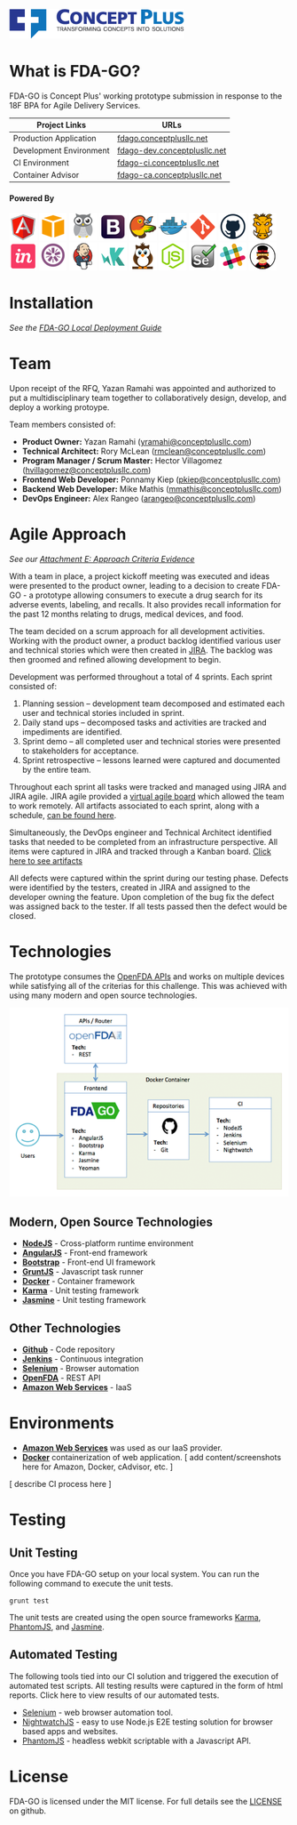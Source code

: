![<Concept Plus>](./app/images/cp-full-logo-colored-315x53.png)

# What is FDA-GO?

FDA-GO is Concept Plus' working prototype submission in response to the 18F BPA for Agile Delivery Services. 

Project Links  | URLs 
 ------------- | ------------- 
 Production Application    | [fdago.conceptplusllc.net](https://fdago.conceptplusllc.net) 
 Development Environment    | [fdago-dev.conceptplusllc.net](https://fdago-dev.conceptplusllc.net) 
 CI Environment   | [fdago-ci.conceptplusllc.net](https://fdago-ci.conceptplusllc.net)
 Container Advisor  | [fdago-ca.conceptplusllc.net](https://fdago-ca.conceptplusllc.net)

#### Powered By

![AngularJS](./app/images/angular.png)
![AWS](./app/images/aws.png)
![cAdvisor](./app/images/cadvisor.png)
![Bootstrap](./app/images/bootstrap.png)
![Bower](./app/images/bower.png)
![Docker](./app/images/docker.png)
![Git](./app/images/git.png)
![Github](./app/images/github.png)
![Grunt](./app/images/grunt.png)
![InVision](./app/images/invision.png)
![Jasmine](./app/images/jasmine.png)
![Jenkins](./app/images/jenkins.png)
![KarmaJS](./app/images/karma.png)
![NightwatchJS](./app/images/nightwatch.png)
![NodeJS](./app/images/nodejs.png)
![Selenium](./app/images/selenium.png)
![Slack](./app/images/slack.png)
![Yeoman](./app/images/yeoman.png)

# Installation

_See the [FDA-GO Local Deployment Guide](https://github.com/concept-plus/fda-go/blob/BPA-57-1.0-open/LOCAL_DEPLOYMENT.md)_

# Team

Upon receipt of the RFQ, Yazan Ramahi was appointed and authorized to put a multidisciplinary team together to collaboratively design, develop, and deploy a working protoype.

Team members consisted of:
* **Product Owner:** Yazan Ramahi (yramahi@conceptplusllc.com)
* **Technical Architect:** Rory McLean (rmclean@conceptplusllc.com)
* **Program Manager / Scrum Master:** Hector Villagomez (hvillagomez@conceptplusllc.com)
* **Frontend Web Developer:** Ponnamy Kiep (pkiep@conceptplusllc.com)
* **Backend Web Developer:** Mike Mathis (mmathis@conceptplusllc.com)
* **DevOps Engineer:** Alex Rangeo (arangeo@conceptplusllc.com)

# Agile Approach

_See our [Attachment E: Approach Criteria Evidence](./APPROACH_CRITERIA_EVIDENCE.md)_

With a team in place, a project kickoff meeting was executed and ideas were presented to the product owner, leading to a decision to create FDA-GO - a prototype allowing consumers to execute a drug search for its adverse events, labeling, and recalls. It also provides recall information for the past 12 months relating to drugs, medical devices, and food.

The team decided on a scrum approach for all development activities.  Working with the product owner, a product backlog identified various user and technical stories which were then created in [JIRA](https://www.atlassian.com/software/jira).  The backlog was then groomed and refined allowing development to begin.

Development was performed throughout a total of 4 sprints.  Each sprint consisted of:
1.	Planning session – development team decomposed and estimated each user and technical stories included in sprint.
2.	Daily stand ups – decomposed tasks and activities are tracked and impediments are identified.
3.	Sprint demo – all completed user and technical stories were presented to stakeholders for acceptance.
4.	Sprint retrospective – lessons learned were captured and documented by the entire team.

Throughout each sprint all tasks were tracked and managed using JIRA and JIRA agile.  JIRA agile provided a [virtual agile board](./evidence/Sprint_Docs/Sprint%202/Sprint_2_WIP_1.png) which allowed the team to work remotely. All artifacts associated to each sprint, along with a schedule, [can be found here](./evidence/Sprint_Docs).

Simultaneously, the DevOps engineer and Technical Architect identified tasks that needed to be completed from an infrastructure perspective.  All items were captured in JIRA and tracked through a Kanban board.  [Click here to see artifacts](./evidence/Sprint_Docs)

All defects were captured within the sprint during our testing phase. Defects were identified by the testers, created in JIRA and assigned to the developer owning the feature. Upon completion of the bug fix the defect was assigned back to the tester.  If all tests passed then the defect would be closed.

# Technologies

The prototype consumes the [OpenFDA APIs](http://open.fda.gov) and works on multiple devices while satisfying all of the criterias for this challenge. This was achieved with using many modern and open source technologies.

![Architecture](./evidence/architecture.png)

## Modern, Open Source Technologies

* **[NodeJS](http://nodejs.org)** - Cross-platform runtime environment
* **[AngularJS](https://angularjs.org/)** - Front-end framework
* **[Bootstrap](http://getbootstrap.com)** - Front-end UI framework
* **[GruntJS](http://gruntjs.com/)** - Javascript task runner
* **[Docker](http://docker.com)** - Container framework
* **[Karma](http://http://karma-runner.github.io/)** - Unit testing framework
* **[Jasmine](http://jasmine.github.io/)** - Unit testing framework

## Other Technologies

* **[Github](http://github.com)** - Code repository
* **[Jenkins](https://jenkins-ci.org/)** - Continuous integration
* **[Selenium](http://www.seleniumhq.org/)** - Browser automation
* **[OpenFDA](http://open.fda.gov)** - REST API
* **[Amazon Web Services](http://aws.amazon.com)** - IaaS 

# Environments

* **[Amazon Web Services](http://aws.amazon.com)** was used as our IaaS provider.
* **[Docker](http://docker.com)** containerization of web application.
[ add content/screenshots here for Amazon, Docker, cAdvisor, etc. ]

[ describe CI process here ]

# Testing

## Unit Testing

Once you have FDA-GO setup on your local system. You can run the following command to execute the unit tests.
```
grunt test
```
The unit tests are created using the open source frameworks [Karma](http://karma-runner.github.io/0.12/index.html), [PhantomJS](http://phantomjs.org/), and [Jasmine](http://jasmine.github.io/).

## Automated Testing

The following tools tied into our CI solution and triggered the execution of automated test scripts. All testing results were captured in the form of html reports.  Click here to view results of our automated tests.

* [Selenium](http://www.seleniumhq.org/) - web browser automation tool.
* [NightwatchJS](http://www.nightwatchjs.org/) - easy to use Node.js E2E testing solution for browser based apps and websites.
* [PhantomJS](http://phantomjs.org/) - headless webkit scriptable with a Javascript API.


# License

FDA-GO is licensed under the MIT license. For full details see the [LICENSE](./LICENSE.md) on github.
